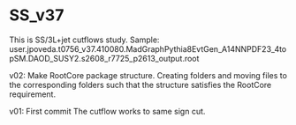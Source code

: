 # SS_v37
This is SS/3L+jet cutflows study.
Sample:  user.jpoveda.t0756_v37.410080.MadGraphPythia8EvtGen_A14NNPDF23_4topSM.DAOD_SUSY2.s2608_r7725_p2613_output.root

v02: Make RootCore package structure.
Creating folders and moving files to the corresponding folders such that the structure satisfies the RootCore requirement.


v01: First commit
The cutflow works to same sign cut.
